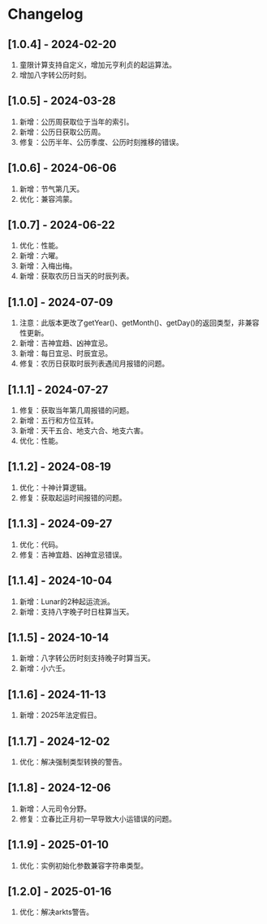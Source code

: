 # Changelog

## [1.0.4] - 2024-02-20
1. 童限计算支持自定义，增加元亨利贞的起运算法。
2. 增加八字转公历时刻。

## [1.0.5] - 2024-03-28
1. 新增：公历周获取位于当年的索引。
2. 新增：公历日获取公历周。
3. 修复：公历半年、公历季度、公历时刻推移的错误。

## [1.0.6] - 2024-06-06
1. 新增：节气第几天。
2. 优化：兼容鸿蒙。

## [1.0.7] - 2024-06-22
1. 优化：性能。
2. 新增：六曜。
3. 新增：入梅出梅。
4. 新增：获取农历日当天的时辰列表。

## [1.1.0] - 2024-07-09
1. 注意：此版本更改了getYear()、getMonth()、getDay()的返回类型，非兼容性更新。
2. 新增：吉神宜趋、凶神宜忌。
3. 新增：每日宜忌、时辰宜忌。
4. 修复：农历日获取时辰列表遇闰月报错的问题。

## [1.1.1] - 2024-07-27
1. 修复：获取当年第几周报错的问题。
2. 新增：五行和方位互转。
3. 新增：天干五合、地支六合、地支六害。
4. 优化：性能。

## [1.1.2] - 2024-08-19
1. 优化：十神计算逻辑。
2. 修复：获取起运时间报错的问题。

## [1.1.3] - 2024-09-27
1. 优化：代码。
2. 修复：吉神宜趋、凶神宜忌错误。

## [1.1.4] - 2024-10-04
1. 新增：Lunar的2种起运流派。
2. 新增：支持八字晚子时日柱算当天。

## [1.1.5] - 2024-10-14
1. 新增：八字转公历时刻支持晚子时算当天。
2. 新增：小六壬。

## [1.1.6] - 2024-11-13
1. 新增：2025年法定假日。

## [1.1.7] - 2024-12-02
1. 优化：解决强制类型转换的警告。

## [1.1.8] - 2024-12-06
1. 新增：人元司令分野。
2. 修复：立春比正月初一早导致大小运错误的问题。

## [1.1.9] - 2025-01-10
1. 优化：实例初始化参数兼容字符串类型。

## [1.2.0] - 2025-01-16
1. 优化：解决arkts警告。
